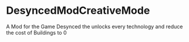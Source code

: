 # DesyncedModCreativeMode
A Mod for the Game Desynced the unlocks every technology and reduce the cost of Buildings to 0
